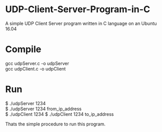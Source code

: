 # UDP-Client-Server-Program-in-C

A simple UDP Client Server program written in C language on an Ubuntu 16.04

# Compile
gcc udpServer.c -o udpServer<br/>
gcc udpClient.c -o udpClient

# Run
$ ./udpServer 1234<br/>
$ ./udpServer 1234 from_ip_address<br/>
$ ./udpClient 1234
$ ./udpClient 1234 to_ip_address

Thats the simple procedure to run this program.
